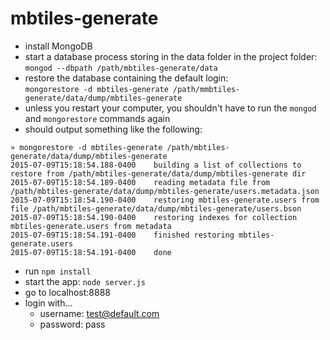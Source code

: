 # mbtiles-generate

- install MongoDB
- start a database process storing in the data folder in the project folder:  
  `mongod --dbpath /path/mbtiles-generate/data`
- restore the database containing the default login:    
  `mongorestore -d mbtiles-generate /path/mmbtiles-generate/data/dump/mbtiles-generate`
- unless you restart your computer, you shouldn't have to run the `mongod` and `mongorestore` commands again
- should output something like the following:    

```
» mongorestore -d mbtiles-generate /path/mbtiles-generate/data/dump/mbtiles-generate
2015-07-09T15:18:54.188-0400	building a list of collections to restore from /path/mbtiles-generate/data/dump/mbtiles-generate dir
2015-07-09T15:18:54.189-0400	reading metadata file from /path/mbtiles-generate/data/dump/mbtiles-generate/users.metadata.json
2015-07-09T15:18:54.190-0400	restoring mbtiles-generate.users from file /path/mbtiles-generate/data/dump/mbtiles-generate/users.bson
2015-07-09T15:18:54.190-0400	restoring indexes for collection mbtiles-generate.users from metadata
2015-07-09T15:18:54.191-0400	finished restoring mbtiles-generate.users
2015-07-09T15:18:54.191-0400	done
```

- run `npm install`
- start the app: `node server.js`
- go to localhost:8888
- login with...
  - username: test@default.com
  - password: pass
